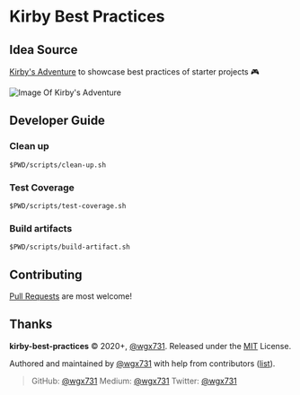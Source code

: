 Kirby Best Practices
========================

## Idea Source

[Kirby's Adventure](https://en.wikipedia.org/wiki/Kirby%27s_Adventure) to showcase best practices of starter projects :video_game:

![Image Of Kirby's Adventure](https://upload.wikimedia.org/wikipedia/en/a/ae/Kirby%27s_Adventure_Coverart.png)

## Developer Guide

### Clean up

`$PWD/scripts/clean-up.sh`

### Test Coverage

`$PWD/scripts/test-coverage.sh`

### Build artifacts

`$PWD/scripts/build-artifact.sh`

## Contributing

[Pull Requests](https://github.com/wgx731/kirby-best-practices/pulls) are most welcome!

## Thanks

**kirby-best-practices** © 2020+, [@wgx731]. Released under the [MIT](https://github.com/wgx731/kirby-best-practices/blob/master/LICENSE) License.

Authored and maintained by [@wgx731] with help from contributors ([list][contributors]).

> GitHub: [@wgx731](https://github.com/wgx731)
> Medium: [@wgx731](https://medium.com/@wgx731)
> Twitter: [@wgx731](https://twitter.com/wgx731)

[@wgx731]: https://github.com/wgx731
[contributors]: https://github.com/wgx731/kirby-best-practices/contributors
